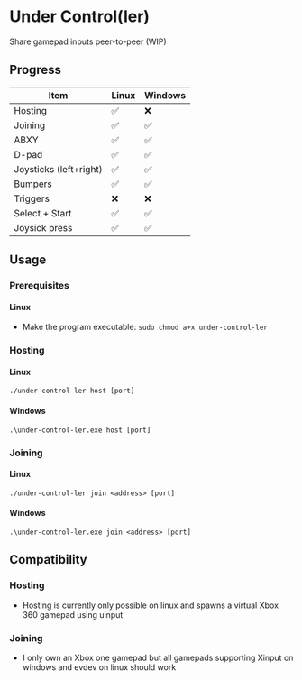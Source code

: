 # Under Control(ler)
Share gamepad inputs peer-to-peer (WIP)
## Progress
| Item | Linux | Windows
|-------|-------|-------
| Hosting | ✅ | ❌
| Joining | ✅ | ✅
| ABXY | ✅ | ✅
| D-pad | ✅ | ✅
| Joysticks (left+right) | ✅ | ✅
| Bumpers | ✅ | ✅
| Triggers | ❌ | ❌
| Select + Start | ✅ | ✅
| Joysick press | ✅ | ✅
## Usage
### Prerequisites
#### Linux
- Make the program executable: `sudo chmod a+x under-control-ler`
### Hosting
#### Linux
`./under-control-ler host [port]`
#### Windows
`.\under-control-ler.exe host [port]`
### Joining
#### Linux
`./under-control-ler join <address> [port]`
#### Windows
`.\under-control-ler.exe join <address> [port]`
## Compatibility
### Hosting
- Hosting is currently only possible on linux and spawns a virtual Xbox 360 gamepad using uinput
### Joining
- I only own an Xbox one gamepad but all gamepads supporting Xinput on windows and evdev on linux should work
